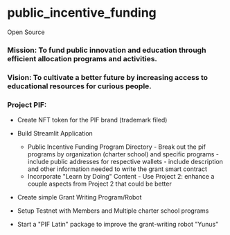 # public_incentive_funding
Open Source 

### Mission: To fund public innovation and education through efficient allocation programs and activities. 

### Vision: To cultivate a better future by increasing access to educational resources for curious people.  

### Project PIF:
- Create NFT token for the PIF brand (trademark filed)

- Build Streamlit Application 
  - Public Incentive Funding Program Directory 
        - Break out the pif programs by organization (charter school) and specific programs 
        - include public addresses for respective wallets
        - include description and other information needed to write the grant smart contract
  - Incorporate "Learn by Doing" Content 
        - Use Project 2: enhance a couple aspects from Project 2 that could be better

- Create simple Grant Writing Program/Robot

- Setup Testnet with Members and Multiple charter school programs 

- Start a "PIF Latin" package to improve the grant-writing robot "Yunus"
